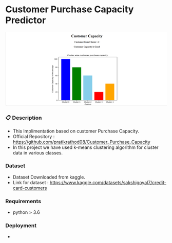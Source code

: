 # Customer Purchase Capacity Predictor

![image](docs/result.png)

### 📋 Description

- This Implimentation based on customer Purchase Capacity.
- Official Repository : https://github.com/pratikrathod08/Customer_Purchase_Capacity
- In this project we have used k-means clustering algorithm for cluster data in various classes.

### Dataset

- Dataset Downloaded from kaggle.
- Link for dataset : https://www.kaggle.com/datasets/sakshigoyal7/credit-card-customers

### Requirements 

- python > 3.6

### Deployment

- 


